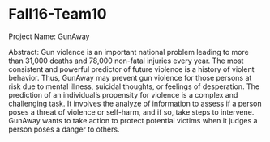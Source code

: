 # Fall16-Team10
Project Name: GunAway

Abstract: Gun violence is an important national problem leading to more than 31,000 deaths and 78,000 non-fatal injuries every year. The most consistent and powerful predictor of future violence is a history of violent behavior. Thus, GunAway may prevent gun violence for those persons at risk due to mental illness, suicidal thoughts, or feelings of desperation.
The prediction of an individual’s propensity for violence is a complex and challenging task. It involves the analyze of information to assess if a person poses a threat of violence or self-harm, and if so, take steps to intervene. GunAway wants to take action to protect potential victims when it judges a person poses a danger to others.

